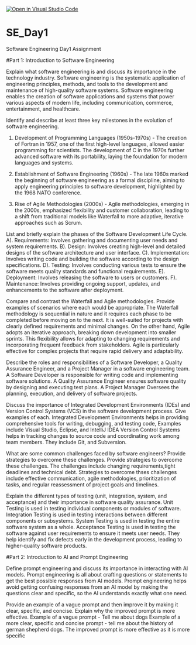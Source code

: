 [![Open in Visual Studio Code](https://classroom.github.com/assets/open-in-vscode-2e0aaae1b6195c2367325f4f02e2d04e9abb55f0b24a779b69b11b9e10269abc.svg)](https://classroom.github.com/online_ide?assignment_repo_id=18411304&assignment_repo_type=AssignmentRepo)
# SE_Day1
Software Engineering Day1 Assignment

#Part 1: Introduction to Software Engineering

Explain what software engineering is and discuss its importance in the technology industry. 
Software engineering is the systematic application of engineering principles, methods, and tools to the development and maintenance of high-quality software systems. Software engineering enables the creation of software applications and systems that power various aspects of modern life, including communication, commerce, entertainment, and healthcare.


Identify and describe at least three key milestones in the evolution of software engineering.
1. Development of Programming Languages (1950s-1970s) - The creation of Fortran in 1957, one of the first high-level languages, allowed easier programming for scientists. The development of C in the 1970s further advanced software with its portability, laying the foundation for modern languages and systems.

2. Establishment of Software Engineering (1960s) - The late 1960s marked the beginning of software engineering as a formal discipline, aiming to apply engineering principles to software development, highlighted by the 1968 NATO conference.

3. Rise of Agile Methodologies (2000s) - Agile methodologies, emerging in the 2000s, emphasized flexibility and customer collaboration, leading to a shift from traditional models like Waterfall to more adaptive, iterative approaches such as Scrum.


List and briefly explain the phases of the Software Development Life Cycle.
A). Requirements: Involves gathering and documenting user needs and system requirements. B). Design: Involves creating high-level and detailed designs of the software architecture and user interface. C). Implementation: Involves writing code and building the software according to the design specifications. D). Testing: Involves conducting various tests to ensure the software meets quality standards and functional requirements. E). Deployment: Involves releasing the software to users or customers. F). Maintenance: Involves providing ongoing support, updates, and enhancements to the software after deployment.


Compare and contrast the Waterfall and Agile methodologies. Provide examples of scenarios where each would be appropriate.
The Waterfall methodology is sequential in nature and it requires each phase to be completed before moving on to the next. It is well-suited for projects with clearly defined requirements and minimal changes. On the other hand, Agile adopts an iterative approach, breaking down development into smaller sprints. This flexibility allows for adapting to changing requirements and incorporating frequent feedback from stakeholders. Agile is particularly effective for complex projects that require rapid delivery and adaptability.


Describe the roles and responsibilities of a Software Developer, a Quality Assurance Engineer, and a Project Manager in a software engineering team.
A Software Developer is responsible for writing code and implementing software solutions. A Quality Assurance Engineer ensures software quality by designing and executing test plans. A Project Manager Oversees the planning, execution, and delivery of software projects.


Discuss the importance of Integrated Development Environments (IDEs) and Version Control Systems (VCS) in the software development process. Give examples of each.
Integrated Development Environments helps in providing comprehensive tools for writing, debugging, and testing code, Examples include Visual Studio, Eclipse, and IntelliJ IDEA Version Control Systems helps in tracking changes to source code and coordinating work among team members. They include Git, and Subversion.


What are some common challenges faced by software engineers? Provide strategies to overcome these challenges.
Provide strategies to overcome these challenges. The challenges include changing requirements,tight deadlines and technical debt. Strategies to overcome thses challenges include effective communication, agile methodologies, prioritization of tasks, and regular reassessment of project goals and timelines.


Explain the different types of testing (unit, integration, system, and acceptance) and their importance in software quality assurance.
Unit Testing is used in testing individual components or modules of software. Integration Testing is used in testing interactions between different components or subsystems. System Testing is used in testing the entire software system as a whole. Acceptance Testing is used in testing the software against user requirements to ensure it meets user needs. They help identify and fix defects early in the development process, leading to higher-quality software products.


#Part 2: Introduction to AI and Prompt Engineering


Define prompt engineering and discuss its importance in interacting with AI models.
Prompt engineering is all about crafting questions or statements to get the best possible responses from AI models. Prompt engineering helps avoid getting confusing responses from an AI model by making the questions clear and specific, so the AI understands exactly what one need.


Provide an example of a vague prompt and then improve it by making it clear, specific, and concise. Explain why the improved prompt is more effective.
Example of a vague prompt - Tell me about dogs Example of a more clear, specific and concise prompt - tell me about the history of german shepherd dogs. The improved prompt is more effective as it is more specific
